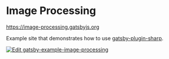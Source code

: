# Image Processing

https://image-processing.gatsbyjs.org

Example site that demonstrates how to use [gatsby-plugin-sharp][1].

[1]: https://gatsbyjs.org/packages/gatsby-plugin-sharp/

[![Edit gatsby-example-image-processing](https://codesandbox.io/static/img/play-codesandbox.svg)](https://codesandbox.io/s/github/gatsbyjs/gatsby/tree/master/examples/image-processing)
